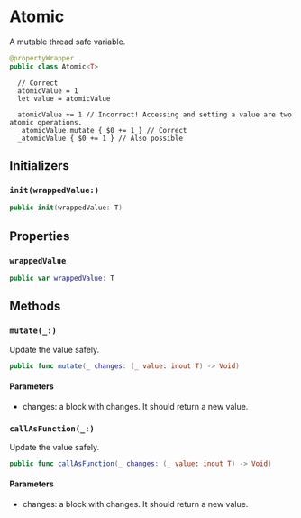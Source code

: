 # Atomic

A mutable thread safe variable.

``` swift
@propertyWrapper
public class Atomic<T> 
```

> 

``` 
  // Correct
  atomicValue = 1
  let value = atomicValue

  atomicValue += 1 // Incorrect! Accessing and setting a value are two atomic operations.
  _atomicValue.mutate { $0 += 1 } // Correct
  _atomicValue { $0 += 1 } // Also possible
```

> 

## Initializers

### `init(wrappedValue:)`

``` swift
public init(wrappedValue: T) 
```

## Properties

### `wrappedValue`

``` swift
public var wrappedValue: T 
```

## Methods

### `mutate(_:)`

Update the value safely.

``` swift
public func mutate(_ changes: (_ value: inout T) -> Void) 
```

#### Parameters

  - changes: a block with changes. It should return a new value.

### `callAsFunction(_:)`

Update the value safely.

``` swift
public func callAsFunction(_ changes: (_ value: inout T) -> Void) 
```

#### Parameters

  - changes: a block with changes. It should return a new value.
